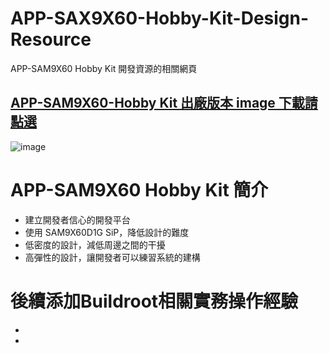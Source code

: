 # APP-SAX9X60-Hobby-Kit-Design-Resource
APP-SAM9X60 Hobby Kit 開發資源的相關網頁

## [APP-SAM9X60-Hobby Kit 出廠版本 image 下載請點選](https://microchiptechnology-my.sharepoint.com/:u:/g/personal/calvin_ho_microchip_com/EW40s1pNylJHp0KhnxtZIzcBMTaAlo3MSzRWK3XcOoXG_A?e=cZHHPu)
![image](https://github.com/user-attachments/assets/b5a11100-ceb7-4df5-8630-d5e808c353f4)

# APP-SAM9X60 Hobby Kit 簡介 
  * 建立開發者信心的開發平台
  * 使用 SAM9X60D1G SiP，降低設計的難度
  * 低密度的設計，減低周邊之間的干擾
  * 高彈性的設計，讓開發者可以練習系統的建構

# 後續添加Buildroot相關實務操作經驗
  * 
  * 


